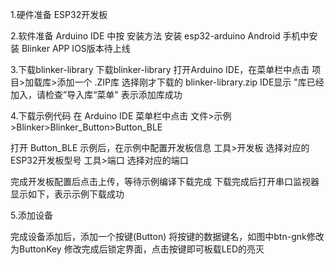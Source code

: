 1.硬件准备
ESP32开发板


2.软件准备
Arduino IDE 中按 安装方法 安装 esp32-arduino
Android 手机中安装 Blinker APP
IOS版本待上线

3.下载blinker-library
下载blinker-library
打开Arduino IDE，在菜单栏中点击 项目>加载库>添加一个 .ZIP库
选择刚才下载的 blinker-library.zip 
IDE显示 "库已经加入，请检查”导入库“菜单" 表示添加库成功

4.下载示例代码
在 Arduino IDE 菜单栏中点击 文件>示例>Blinker>Blinker_Button>Button_BLE

打开 Button_BLE 示例后，在示例中配置开发板信息
工具>开发板  选择对应的ESP32开发板型号
工具>端口     选择对应的端口

完成开发板配置后点击上传，等待示例编译下载完成
下载完成后打开串口监视器显示如下，表示示例下载成功
  

5.添加设备


完成设备添加后，添加一个按键(Button)
将按键的数据键名，如图中btn-gnk修改为ButtonKey
修改完成后锁定界面，点击按键即可板载LED的亮灭
